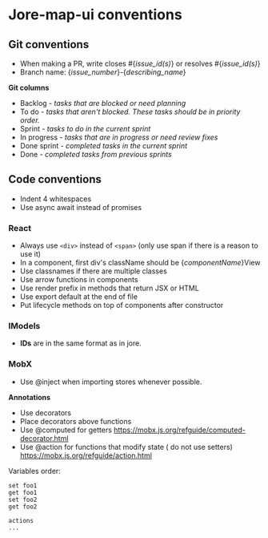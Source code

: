 # Jore-map-ui conventions

## Git conventions

* When making a PR, write closes #{*issue_id(s)*} or resolves #{*issue_id(s)*}
* Branch name: {*issue_number*}-{*describing_name*}

**Git columns**

* Backlog *- tasks that are blocked or need planning*
* To do *- tasks that aren't blocked. These tasks should be in priority order.*
* Sprint *- tasks to do in the current sprint*
* In progress *- tasks that are in progress or need review fixes*
* Done sprint *- completed tasks in the current sprint*
* Done *- completed tasks from previous sprints*

## Code conventions

* Indent 4 whitespaces
* Use async await instead of promises

### React

* Always use ```<div>``` instead of ```<span>``` (only use span if there is a reason to use it)
* In a component, first div's className should be {*componentName*}View
* Use classnames if there are multiple classes
* Use arrow functions in components
* Use render prefix in methods that return JSX or HTML
* Use export default at the end of file
* Put lifecycle methods on top of components after constructor

### IModels

* **IDs** are in the same format as in jore.


### MobX

* Use @inject when importing stores whenever possible.

**Annotations**

* Use decorators
* Place decorators above functions
* Use @computed for getters https://mobx.js.org/refguide/computed-decorator.html
* Use @action for functions that modify state ( do not use setters) https://mobx.js.org/refguide/action.html


Variables order:

```
set foo1
get foo1
set foo2
get foo2

actions
...
```
